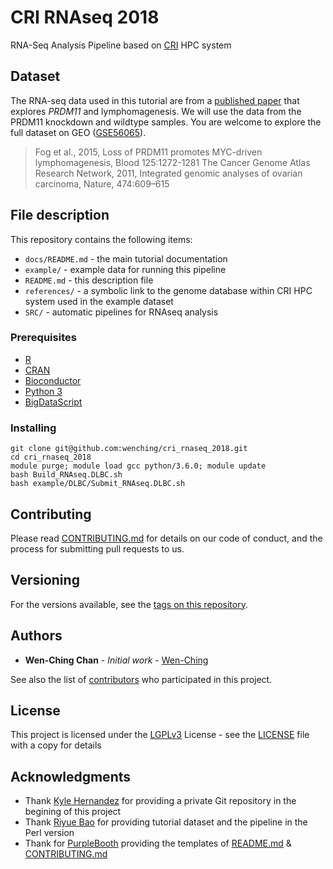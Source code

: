 # CRI RNAseq 2018

RNA-Seq Analysis Pipeline based on [CRI](http://cri.uchicago.edu/) HPC system

## Dataset

The RNA-seq data used in this tutorial are from a [published paper](https://www.ncbi.nlm.nih.gov/pubmed/25499759) that explores *PRDM11* and lymphomagenesis.
We will use the data from the PRDM11 knockdown and wildtype samples. You are welcome to explore the full dataset on GEO ([GSE56065](https://www.ncbi.nlm.nih.gov/geo/query/acc.cgi?acc=GSE56065)).

>
> Fog et al., 2015, Loss of PRDM11 promotes MYC-driven lymphomagenesis, Blood 125:1272-1281
> The Cancer Genome Atlas Research Network, 2011, Integrated genomic analyses of ovarian carcinoma, Nature, 474:609–615
>

## File description

This repository contains the following items:
- ```docs/README.md``` - the main tutorial documentation
- ```example/``` - example data for running this pipeline
- ```README.md``` - this description file
- ```references/``` - a symbolic link to the genome database within CRI HPC system used in the example dataset
- ```SRC/``` - automatic pipelines for RNAseq analysis

### Prerequisites

* [R](https://www.r-project.org/)
* [CRAN](https://cran.r-project.org/)
* [Bioconductor](https://www.bioconductor.org/)
* [Python 3](https://www.python.org/download/releases/3.0/)
* [BigDataScript](https://pcingola.github.io/BigDataScript/)

### Installing

```
git clone git@github.com:wenching/cri_rnaseq_2018.git
cd cri_rnaseq_2018
module purge; module load gcc python/3.6.0; module update
bash Build_RNAseq.DLBC.sh
bash example/DLBC/Submit_RNAseq.DLBC.sh
```

## Contributing

Please read [CONTRIBUTING.md](https://github.com/wenching/cri_rnaseq_2018/blob/master/CONTRIBUTING.md) for details on our code of conduct, and the process for submitting pull requests to us.

## Versioning

For the versions available, see the [tags on this repository](https://github.com/wenching/cri_rnaseq_2018/tags).

## Authors

* **Wen-Ching Chan** - *Initial work* - [Wen-Ching](https://github.com/wenching)

See also the list of [contributors](https://github.com/wenching/cri_rnaseq_2018/graphs/contributors) who participated in this project.

## License

This project is licensed under the [LGPLv3](https://www.gnu.org/licenses/lgpl-3.0.en.html) License - see the [LICENSE](LICENSE) file with a copy for details

## Acknowledgments

* Thank [Kyle Hernandez](https://github.com/kmhernan) for providing a private Git repository in the begining of this project
* Thank [Riyue Bao](https://github.com/riyuebao) for providing tutorial dataset and the pipeline in the Perl version
* Thank for [PurpleBooth](https://gist.github.com/PurpleBooth) providing the templates of [README.md](https://gist.github.com/PurpleBooth/109311bb0361f32d87a2) & [CONTRIBUTING.md](https://gist.github.com/PurpleBooth/b24679402957c63ec426)

